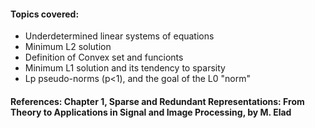 #### Topics covered:

* Underdetermined linear systems of equations
* Minimum L2 solution
* Definition of Convex set and funcionts
* Minimum L1 solution and its tendency to sparsity
* Lp pseudo-norms (p<1), and the goal of the L0 "norm"

#### References: Chapter 1, Sparse and Redundant Representations: From Theory to Applications in Signal and Image Processing, by M. Elad
